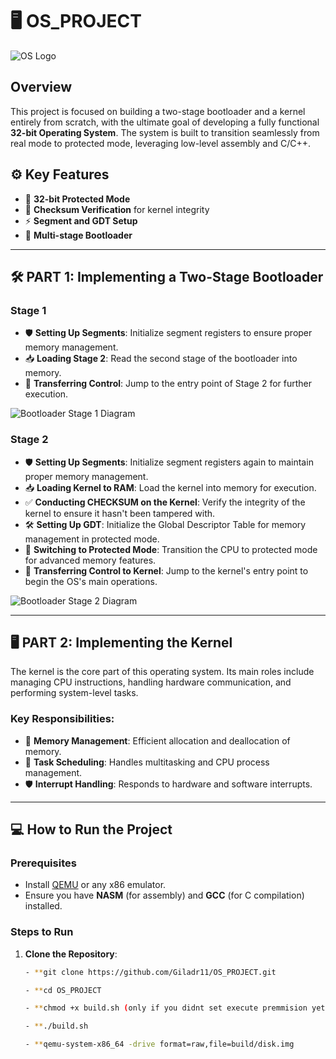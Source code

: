 # 🖥️ OS_PROJECT

![OS Logo](https://via.placeholder.com/150) <!-- Replace with actual logo/image -->

## Overview
This project is focused on building a two-stage bootloader and a kernel entirely from scratch, with the ultimate goal of developing a fully functional **32-bit Operating System**. The system is built to transition seamlessly from real mode to protected mode, leveraging low-level assembly and C/C++.

## ⚙️ Key Features
- 🔑 **32-bit Protected Mode** 
- 🔄 **Checksum Verification** for kernel integrity
- ⚡ **Segment and GDT Setup**
- 🚀 **Multi-stage Bootloader**

---

## 🛠️ PART 1: Implementing a Two-Stage Bootloader

### Stage 1
- 🛡️ **Setting Up Segments**: Initialize segment registers to ensure proper memory management.
- 📥 **Loading Stage 2**: Read the second stage of the bootloader into memory.
- 🚀 **Transferring Control**: Jump to the entry point of Stage 2 for further execution.

![Bootloader Stage 1 Diagram](https://via.placeholder.com/600x200) <!-- Replace with actual image -->

### Stage 2
- 🛡️ **Setting Up Segments**: Initialize segment registers again to maintain proper memory management.
- 📥 **Loading Kernel to RAM**: Load the kernel into memory for execution.
- ✅ **Conducting CHECKSUM on the Kernel**: Verify the integrity of the kernel to ensure it hasn't been tampered with.
- 🛠️ **Setting Up GDT**: Initialize the Global Descriptor Table for memory management in protected mode.
- 🔐 **Switching to Protected Mode**: Transition the CPU to protected mode for advanced memory features.
- 🚀 **Transferring Control to Kernel**: Jump to the kernel's entry point to begin the OS's main operations.

![Bootloader Stage 2 Diagram](https://via.placeholder.com/600x200) <!-- Replace with actual image -->

---

## 🖥️ PART 2: Implementing the Kernel
The kernel is the core part of this operating system. Its main roles include managing CPU instructions, handling hardware communication, and performing system-level tasks.

### Key Responsibilities:
- 🧠 **Memory Management**: Efficient allocation and deallocation of memory.
- 🔄 **Task Scheduling**: Handles multitasking and CPU process management.
- 🛡️ **Interrupt Handling**: Responds to hardware and software interrupts.

---

## 💻 How to Run the Project

### Prerequisites
- Install [QEMU](https://www.qemu.org/) or any x86 emulator.
- Ensure you have **NASM** (for assembly) and **GCC** (for C compilation) installed.

### Steps to Run
1. **Clone the Repository**:
   ```bash
   - **git clone https://github.com/Giladr11/OS_PROJECT.git
   
   - **cd OS_PROJECT

   - **chmod +x build.sh (only if you didnt set execute premmision yet)

   - **./build.sh

   - **qemu-system-x86_64 -drive format=raw,file=build/disk.img
